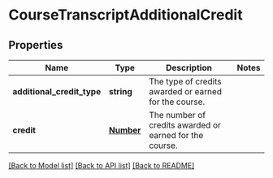 # CourseTranscriptAdditionalCredit

## Properties
Name | Type | Description | Notes
------------ | ------------- | ------------- | -------------
**additional_credit_type** | **string** | The type of credits awarded or earned for the course. | 
**credit** | [**Number**](Number.md) | The number of credits awarded or earned for the course. | 

[[Back to Model list]](../README.md#documentation-for-models) [[Back to API list]](../README.md#documentation-for-api-endpoints) [[Back to README]](../README.md)


